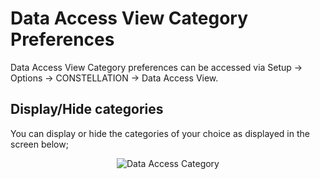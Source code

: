 # Data Access View Category Preferences

Data Access View Category preferences can be accessed via Setup -> Options -> CONSTELLATION
-> Data Access View.

## Display/Hide categories

You can display or hide the categories of your choice as displayed in the screen below;     

<div style="text-align: center">

<img src="../constellation/CoreDataAccessView/src/au/gov/asd/tac/constellation/views/dataaccess/docs/resources/DataAccessCategory.png" alt="Data Access Category" />

</div>